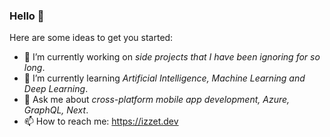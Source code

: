 ### Hello 👋

Here are some ideas to get you started:

- 🔭 I’m currently working on _side projects that I have been ignoring for so long_.
- 🌱 I’m currently learning _Artificial Intelligence, Machine Learning and Deep Learning_.
- 💬 Ask me about _cross-platform mobile app development, Azure, GraphQL, Next_.
- 📫 How to reach me: https://izzet.dev

<!--
**izzet/izzet** is a ✨ _special_ ✨ repository because its `README.md` (this file) appears on your GitHub profile.

Here are some ideas to get you started:

- 🔭 I’m currently working on ...
- 🌱 I’m currently learning ...
- 👯 I’m looking to collaborate on ...
- 🤔 I’m looking for help with ...
- 💬 Ask me about ...
- 📫 How to reach me: ...
- 😄 Pronouns: ...
- ⚡ Fun fact: ...
-->
